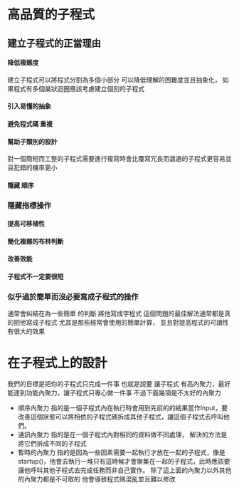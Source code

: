 # 高品質的子程式
##  建立子程式的正當理由
#### 降低複雜度
建立子程式可以將程式分割為多個小部分 可以降低理解的困難度並且抽象化， 如果程式有多個巢狀迴圈應該考慮建立個別的子程式
#### 引入易懂的抽象
####  避免程式碼 重複
#### 幫助子類別的設計
對一個簡短而工整的子程式需要進行複寫時會比覆寫冗長而邋遢的子程式更容易並且犯錯的機率更小
#### 隱藏 順序
### 隱藏指標操作
#### 提高可移植性
#### 簡化複雜的布林判斷
#### 改善效能
####  子程式不一定要很短
### 似乎過於簡單而沒必要寫成子程式的操作
通常會糾結在為一些簡單 的判斷 將他寫成字程式 這個問題的最佳解法通常都是真的把他寫成子程式 尤其是那些經常會使用的簡單計算， 並且對提高程式的可讀性有很大的效果
# 在子程式上的設計
我們的目標是把你的子程式只完成一件事
 也就是說要 讓子程式 有高內聚力，最好能達到功能內聚力，讓子程式只專心做一件事
 不過下面幾項是不太好的內聚力
 -  順序內聚力
  指的是一個子程式內在執行時會用到先前的的結果當作Input，要改善這個狀態可以將相依的子程式碼拆成其他子程式，讓這個子程式去呼叫他們。
  - 通訊內聚力
  指的是在一個子程式內對相同的資料做不同處理， 解決的方法是將它們拆成不同的子程式
  - 暫時的內聚力
  指的是因為一些因素需要一起執行才放在一起的子程式，像是startup()，他會去執行一堆只有這時候才會聚集在一起的子程式，此時應該要讓他呼叫其他子程式去完成任務而非自己實作。
  除了這上面的內聚力以外其他的內聚力都是不可取的 他會導致程式碼混亂並且難以修改
  
<!--stackedit_data:
eyJoaXN0b3J5IjpbMjk4NDIyMTE1LC0xODk2OTY0MDI5LC0xMj
kyMzUxOTgzLC05Nzk3NDc5NDYsNDAyMjExOTAsLTEzMzM5MDg2
MTIsLTQ4OTQ4MjI2NSwtNjIyMzM3NzAyLC0xOTEwMTcxNzQyLC
0yMDg4NzQ2NjEyXX0=
-->